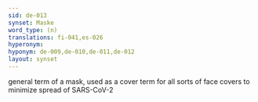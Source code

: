 ```yaml
---
sid: de-013
synset: Maske
word_type: (n)
translations: fi-041,es-026
hyperonym:
hyponym: de-009,de-010,de-011,de-012
layout: synset
---
```

general term of a mask, used as a cover term for all sorts of face covers to minimize spread of SARS-CoV-2
